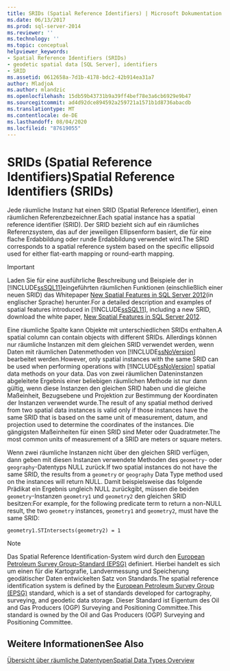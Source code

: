 ```yaml
---
title: SRIDs (Spatial Reference Identifiers) | Microsoft Dokumentation
ms.date: 06/13/2017
ms.prod: sql-server-2014
ms.reviewer: ''
ms.technology: ''
ms.topic: conceptual
helpviewer_keywords:
- Spatial Reference Identifiers (SRIDs)
- geodetic spatial data [SQL Server], identifiers
- SRID
ms.assetid: 0612658a-7d1b-4178-bdc2-42b914ea31a7
author: MladjoA
ms.author: mlandzic
ms.openlocfilehash: 15db59b43731b9a39ff4bef78e3a6cb6929e9b47
ms.sourcegitcommit: ad4d92dce894592a259721a1571b1d8736abacdb
ms.translationtype: MT
ms.contentlocale: de-DE
ms.lasthandoff: 08/04/2020
ms.locfileid: "87619055"
---
```

# <a name="spatial-reference-identifiers-srids"></a><span data-ttu-id="90239-102">SRIDs (Spatial Reference Identifiers)</span><span class="sxs-lookup"><span data-stu-id="90239-102">Spatial Reference Identifiers (SRIDs)</span></span>
  <span data-ttu-id="90239-103">Jede räumliche Instanz hat einen SRID (Spatial Reference Identifier), einen räumlichen Referenzbezeichner.</span><span class="sxs-lookup"><span data-stu-id="90239-103">Each spatial instance has a spatial reference identifier (SRID).</span></span> <span data-ttu-id="90239-104">Der SRID bezieht sich auf ein räumliches Referenzsystem, das auf der jeweiligen Ellipsenform basiert, die für eine flache Erdabbildung oder runde Erdabbildung verwendet wird.</span><span class="sxs-lookup"><span data-stu-id="90239-104">The SRID corresponds to a spatial reference system based on the specific ellipsoid used for either flat-earth mapping or round-earth mapping.</span></span>  
  
> [!IMPORTANT]  
>  <span data-ttu-id="90239-105">Laden Sie für eine ausführliche Beschreibung und Beispiele der in [!INCLUDE[ssSQL11](../../includes/sssql11-md.md)]eingeführten räumlichen Funktionen (einschließlich einer neuen SRID) das Whitepaper [New Spatial Features in SQL Server 2012](https://go.microsoft.com/fwlink/?LinkId=226407)(in englischer Sprache) herunter.</span><span class="sxs-lookup"><span data-stu-id="90239-105">For a detailed description and examples of spatial features introduced in [!INCLUDE[ssSQL11](../../includes/sssql11-md.md)], including a new SRID, download the white paper, [New Spatial Features in SQL Server 2012](https://go.microsoft.com/fwlink/?LinkId=226407).</span></span>  
  
 <span data-ttu-id="90239-106">Eine räumliche Spalte kann Objekte mit unterschiedlichen SRIDs enthalten.</span><span class="sxs-lookup"><span data-stu-id="90239-106">A spatial column can contain objects with different SRIDs.</span></span> <span data-ttu-id="90239-107">Allerdings können nur räumliche Instanzen mit dem gleichen SRID verwendet werden, wenn Daten mit räumlichen Datenmethoden von [!INCLUDE[ssNoVersion](../../includes/ssnoversion-md.md)] bearbeitet werden.</span><span class="sxs-lookup"><span data-stu-id="90239-107">However, only spatial instances with the same SRID can be used when performing operations with [!INCLUDE[ssNoVersion](../../includes/ssnoversion-md.md)] spatial data methods on your data.</span></span> <span data-ttu-id="90239-108">Das von zwei räumlichen Dateninstanzen abgeleitete Ergebnis einer beliebigen räumlichen Methode ist nur dann gültig, wenn diese Instanzen den gleichen SRID haben und die gleiche Maßeinheit, Bezugsebene und Projektion zur Bestimmung der Koordinaten der Instanzen verwendet wurde.</span><span class="sxs-lookup"><span data-stu-id="90239-108">The result of any spatial method derived from two spatial data instances is valid only if those instances have the same SRID that is based on the same unit of measurement, datum, and projection used to determine the coordinates of the instances.</span></span> <span data-ttu-id="90239-109">Die gängigsten Maßeinheiten für einen SRID sind Meter oder Quadratmeter.</span><span class="sxs-lookup"><span data-stu-id="90239-109">The most common units of measurement of a SRID are meters or square meters.</span></span>  
  
 <span data-ttu-id="90239-110">Wenn zwei räumliche Instanzen nicht über den gleichen SRID verfügen, dann geben mit diesen Instanzen verwendete Methoden des `geometry`- oder `geography`-Datentyps NULL zurück.</span><span class="sxs-lookup"><span data-stu-id="90239-110">If two spatial instances do not have the same SRID, the results from a `geometry` or `geography` Data Type method used on the instances will return NULL.</span></span> <span data-ttu-id="90239-111">Damit beispielsweise das folgende Prädikat ein Ergebnis ungleich NULL zurückgibt, müssen die beiden `geometry`-Instanzen `geometry1` und `geometry2` den gleichen SRID besitzen:</span><span class="sxs-lookup"><span data-stu-id="90239-111">For example, for the following predicate term to return a non-NULL result, the two `geometry` instances, `geometry1` and `geometry2`, must have the same SRID:</span></span>  
  
 `geometry1.STIntersects(geometry2) = 1`  
  
> [!NOTE]  
>  <span data-ttu-id="90239-112">Das Spatial Reference Identification-System wird durch den [European Petroleum Survey Group-Standard (EPSG)](https://go.microsoft.com/fwlink/?LinkId=99349) definiert. Hierbei handelt es sich um einen für die Kartografie, Landvermessung und Speicherung geodätischer Daten entwickelten Satz von Standards.</span><span class="sxs-lookup"><span data-stu-id="90239-112">The spatial reference identification system is defined by the [European Petroleum Survey Group (EPSG)](https://go.microsoft.com/fwlink/?LinkId=99349) standard, which is a set of standards developed for cartography, surveying, and geodetic data storage.</span></span> <span data-ttu-id="90239-113">Dieser Standard ist Eigentum des Oil and Gas Producers (OGP) Surveying and Positioning Committee.</span><span class="sxs-lookup"><span data-stu-id="90239-113">This standard is owned by the Oil and Gas Producers (OGP) Surveying and Positioning Committee.</span></span>  
  
## <a name="see-also"></a><span data-ttu-id="90239-114">Weitere Informationen</span><span class="sxs-lookup"><span data-stu-id="90239-114">See Also</span></span>  
 [<span data-ttu-id="90239-115">Übersicht über räumliche Datentypen</span><span class="sxs-lookup"><span data-stu-id="90239-115">Spatial Data Types Overview</span></span>](spatial-data-types-overview.md)  
  
  
